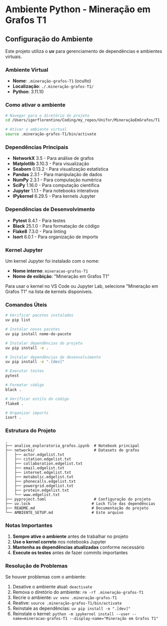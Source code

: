 # Ambiente Python - Mineração em Grafos T1

## Configuração do Ambiente

Este projeto utiliza o **uv** para gerenciamento de dependências e ambientes virtuais.

### Ambiente Virtual
- **Nome**: `.mineração-grafos-T1` (oculto)
- **Localização**: `./.mineração-grafos-T1/`
- **Python**: 3.11.10

### Como ativar o ambiente

```bash
# Navegar para o diretório do projeto
cd /Users/igorflorentino/Coding/my_repos/Unifor/MineraçãoEmGrafos/T1

# Ativar o ambiente virtual
source .mineração-grafos-T1/bin/activate
```

### Dependências Principais

- **NetworkX** 3.5 - Para análise de grafos
- **Matplotlib** 3.10.3 - Para visualização
- **Seaborn** 0.13.2 - Para visualização estatística
- **Pandas** 2.3.1 - Para manipulação de dados
- **NumPy** 2.3.1 - Para computação numérica
- **SciPy** 1.16.0 - Para computação científica
- **Jupyter** 1.1.1 - Para notebooks interativos
- **IPykernel** 6.29.5 - Para kernels Jupyter

### Dependências de Desenvolvimento

- **Pytest** 8.4.1 - Para testes
- **Black** 25.1.0 - Para formatação de código
- **Flake8** 7.3.0 - Para linting
- **Isort** 6.0.1 - Para organização de imports

### Kernel Jupyter

Um kernel Jupyter foi instalado com o nome:
- **Nome interno**: `mineracao-grafos-T1`
- **Nome de exibição**: "Mineração em Grafos T1"

Para usar o kernel no VS Code ou Jupyter Lab, selecione "Mineração em Grafos T1" na lista de kernels disponíveis.

### Comandos Úteis

```bash
# Verificar pacotes instalados
uv pip list

# Instalar novos pacotes
uv pip install nome-do-pacote

# Instalar dependências do projeto
uv pip install -e .

# Instalar dependências de desenvolvimento
uv pip install -e ".[dev]"

# Executar testes
pytest

# Formatar código
black .

# Verificar estilo do código
flake8 .

# Organizar imports
isort .
```

### Estrutura do Projeto

```
.
├── analise_exploratoria_grafos.ipynb  # Notebook principal
├── networks/                          # Datasets de grafos
│   ├── actor.edgelist.txt
│   ├── citation.edgelist.txt
│   ├── collaboration.edgelist.txt
│   ├── email.edgelist.txt
│   ├── internet.edgelist.txt
│   ├── metabolic.edgelist.txt
│   ├── phonecalls.edgelist.txt
│   ├── powergrid.edgelist.txt
│   ├── protein.edgelist.txt
│   └── www.edgelist.txt
├── pyproject.toml                     # Configuração do projeto
├── uv.lock                           # Lock file das dependências
├── README.md                         # Documentação do projeto
└── AMBIENTE_SETUP.md                 # Este arquivo
```

### Notas Importantes

1. **Sempre ative o ambiente** antes de trabalhar no projeto
2. **Use o kernel correto** nos notebooks Jupyter
3. **Mantenha as dependências atualizadas** conforme necessário
4. **Execute os testes** antes de fazer commits importantes

### Resolução de Problemas

Se houver problemas com o ambiente:

1. Desative o ambiente atual: `deactivate`
2. Remova o diretório do ambiente: `rm -rf .mineração-grafos-T1`
3. Recrie o ambiente: `uv venv .mineração-grafos-T1`
4. Reative: `source .mineração-grafos-T1/bin/activate`
5. Reinstale as dependências: `uv pip install -e ".[dev]"`
6. Reinstale o kernel: `python -m ipykernel install --user --name=mineracao-grafos-T1 --display-name="Mineração em Grafos T1"`
